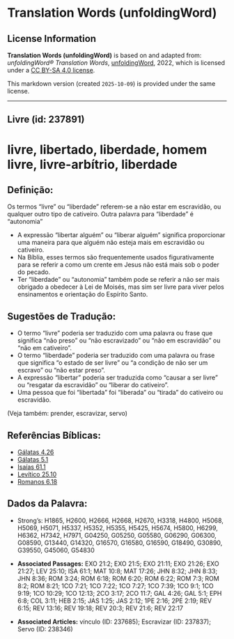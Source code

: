 # Translation Words (unfoldingWord)

## License Information

**Translation Words (unfoldingWord)** is based on and adapted from: _unfoldingWord® Translation Words_, [unfoldingWord](https://unfoldingword.org/utw), 2022, which is licensed under a [CC BY-SA 4.0 license](https://creativecommons.org/licenses/by-sa/4.0/legalcode.en).

This markdown version (created `2025-10-09`) is provided under the same license.



--------------------------------

## Livre (id: 237891)

livre, libertado, liberdade, homem livre, livre\-arbítrio, liberdade
====================================================================

Definição:
----------

Os termos “livre” ou “liberdade” referem\-se a não estar em escravidão, ou qualquer outro tipo de cativeiro. Outra palavra para “liberdade” é “autonomia”

* A expressão “libertar alguém” ou “liberar alguém” significa proporcionar uma maneira para que alguém não esteja mais em escravidão ou cativeiro.
* Na Bíblia, esses termos são frequentemente usados figurativamente para se referir a como um crente em Jesus não está mais sob o poder do pecado.
* Ter “liberdade” ou “autonomia” também pode se referir a não ser mais obrigado a obedecer à Lei de Moisés, mas sim ser livre para viver pelos ensinamentos e orientação do Espírito Santo.

Sugestões de Tradução:
----------------------

* O termo “livre” poderia ser traduzido com uma palavra ou frase que significa “não preso” ou “não escravizado” ou “não em escravidão” ou “não em cativeiro”.
* O termo “liberdade” poderia ser traduzido com uma palavra ou frase que significa “o estado de ser livre” ou “a condição de não ser um escravo” ou “não estar preso”.
* A expressão “libertar” poderia ser traduzida como “causar a ser livre” ou “resgatar da escravidão” ou “liberar do cativeiro”.
* Uma pessoa que foi “libertada” foi “liberada” ou “tirada” do cativeiro ou escravidão.

(Veja também: prender, escravizar, servo)

Referências Bíblicas:
---------------------

* [Gálatas 4\.26](https://ref.ly/Gal4:26)
* [Gálatas 5\.1](https://ref.ly/Gal5:1)
* [Isaías 61\.1](https://ref.ly/Isa61:1)
* [Levítico 25\.10](https://ref.ly/Lev25:10)
* [Romanos 6\.18](https://ref.ly/Rom6:18)

Dados da Palavra:
-----------------

* Strong’s: H1865, H2600, H2666, H2668, H2670, H3318, H4800, H5068, H5069, H5071, H5337, H5352, H5355, H5425, H5674, H5800, H6299, H6362, H7342, H7971, G04250, G05250, G05580, G06290, G06300, G08590, G13440, G14320, G16570, G16580, G16590, G18490, G30890, G39550, G45060, G54830

* **Associated Passages:** EXO 21:2; EXO 21:5; EXO 21:11; EXO 21:26; EXO 21:27; LEV 25:10; ISA 61:1; MAT 10:8; MAT 17:26; JHN 8:32; JHN 8:33; JHN 8:36; ROM 3:24; ROM 6:18; ROM 6:20; ROM 6:22; ROM 7:3; ROM 8:2; ROM 8:21; 1CO 7:21; 1CO 7:22; 1CO 7:27; 1CO 7:39; 1CO 9:1; 1CO 9:19; 1CO 10:29; 1CO 12:13; 2CO 3:17; 2CO 11:7; GAL 4:26; GAL 5:1; EPH 6:8; COL 3:11; HEB 2:15; JAS 1:25; JAS 2:12; 1PE 2:16; 2PE 2:19; REV 6:15; REV 13:16; REV 19:18; REV 20:3; REV 21:6; REV 22:17
* **Associated Articles:** vínculo (ID: 237685); Escravizar (ID: 237837); Servo (ID: 238346)

